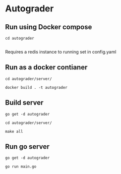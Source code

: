 # Autograder

## Run using Docker compose

```
cd autograder


```

Requires a redis instance to running set in config.yaml

## Run as a docker contianer

```
cd autograder/server/

docker build . -t autograder

```


## Build server

```
go get -d autograder

cd autograder/server/ 

make all
```

## Run go server

```
go get -d autograder

go run main.go
```